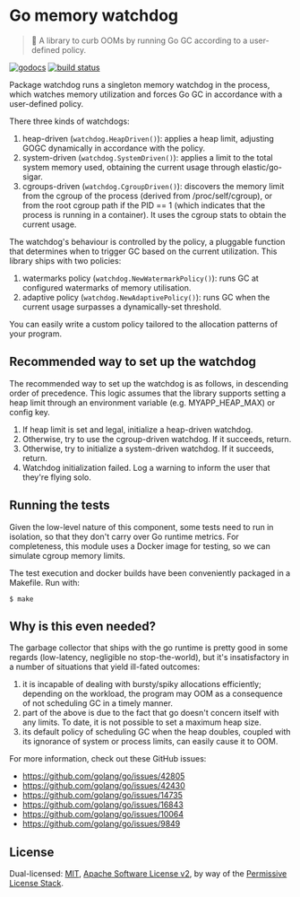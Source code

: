 # Go memory watchdog

> 🐺 A library to curb OOMs by running Go GC according to a user-defined policy.

[![godocs](https://img.shields.io/badge/godoc-reference-5272B4.svg?style=flat-square)](https://godoc.org/github.com/raulk/go-watchdog)
[![build status](https://circleci.com/gh/raulk/go-watchdog.svg?style=svg)](https://circleci.com/gh/raulk/go-watchdog)

Package watchdog runs a singleton memory watchdog in the process, which
watches memory utilization and forces Go GC in accordance with a
user-defined policy.

There three kinds of watchdogs:

1. heap-driven (`watchdog.HeapDriven()`): applies a heap limit, adjusting GOGC
   dynamically in accordance with the policy.
2. system-driven (`watchdog.SystemDriven()`): applies a limit to the total
   system memory used, obtaining the current usage through elastic/go-sigar.
3. cgroups-driven (`watchdog.CgroupDriven()`): discovers the memory limit from
   the cgroup of the process (derived from /proc/self/cgroup), or from the
   root cgroup path if the PID == 1 (which indicates that the process is
   running in a container). It uses the cgroup stats to obtain the
   current usage.

The watchdog's behaviour is controlled by the policy, a pluggable function
that determines when to trigger GC based on the current utilization. This
library ships with two policies:

1. watermarks policy (`watchdog.NewWatermarkPolicy()`): runs GC at configured
   watermarks of memory utilisation.
2. adaptive policy (`watchdog.NewAdaptivePolicy()`): runs GC when the current
   usage surpasses a dynamically-set threshold.

You can easily write a custom policy tailored to the allocation patterns of
your program.

## Recommended way to set up the watchdog

The recommended way to set up the watchdog is as follows, in descending order
of precedence. This logic assumes that the library supports setting a heap
limit through an environment variable (e.g. MYAPP_HEAP_MAX) or config key.

1. If heap limit is set and legal, initialize a heap-driven watchdog.
2. Otherwise, try to use the cgroup-driven watchdog. If it succeeds, return.
3. Otherwise, try to initialize a system-driven watchdog. If it succeeds, return.
4. Watchdog initialization failed. Log a warning to inform the user that
   they're flying solo.

## Running the tests

Given the low-level nature of this component, some tests need to run in
isolation, so that they don't carry over Go runtime metrics. For completeness,
this module uses a Docker image for testing, so we can simulate cgroup memory
limits.

The test execution and docker builds have been conveniently packaged in a
Makefile. Run with:

```shell
$ make
```

## Why is this even needed?

The garbage collector that ships with the go runtime is pretty good in some
regards (low-latency, negligible no stop-the-world), but it's insatisfactory in
a number of situations that yield ill-fated outcomes:

1. it is incapable of dealing with bursty/spiky allocations efficiently;
   depending on the workload, the program may OOM as a consequence of not
   scheduling GC in a timely manner.
2. part of the above is due to the fact that go doesn't concern itself with any
   limits. To date, it is not possible to set a maximum heap size. 
2. its default policy of scheduling GC when the heap doubles, coupled with its
   ignorance of system or process limits, can easily cause it to OOM.

For more information, check out these GitHub issues:

* https://github.com/golang/go/issues/42805
* https://github.com/golang/go/issues/42430
* https://github.com/golang/go/issues/14735
* https://github.com/golang/go/issues/16843
* https://github.com/golang/go/issues/10064
* https://github.com/golang/go/issues/9849

## License

Dual-licensed: [MIT](./LICENSE-MIT), [Apache Software License v2](./LICENSE-APACHE), by way of the
[Permissive License Stack](https://protocol.ai/blog/announcing-the-permissive-license-stack/).

